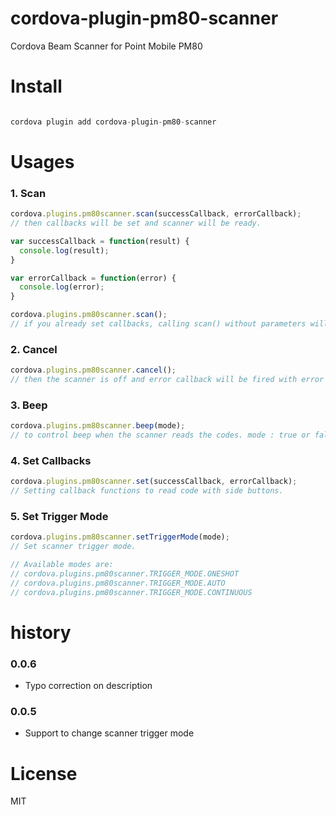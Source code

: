 # cordova-plugin-pm80-scanner
Cordova Beam Scanner for Point Mobile PM80

# Install

```javascript

cordova plugin add cordova-plugin-pm80-scanner

```

# Usages

### 1. Scan

```javascript
cordova.plugins.pm80scanner.scan(successCallback, errorCallback);
// then callbacks will be set and scanner will be ready.

var successCallback = function(result) {
  console.log(result);
}

var errorCallback = function(error) {
  console.log(error);
}
```


```javascript
cordova.plugins.pm80scanner.scan();
// if you already set callbacks, calling scan() without parameters will work also.

```

### 2. Cancel

```javascript
cordova.plugins.pm80scanner.cancel();
// then the scanner is off and error callback will be fired with error message of "USER_CANCEL".

```

### 3. Beep

```javascript
cordova.plugins.pm80scanner.beep(mode);
// to control beep when the scanner reads the codes. mode : true or false

```

### 4. Set Callbacks

```javascript
cordova.plugins.pm80scanner.set(successCallback, errorCallback);
// Setting callback functions to read code with side buttons.

```

### 5. Set Trigger Mode

```javascript
cordova.plugins.pm80scanner.setTriggerMode(mode);
// Set scanner trigger mode.

// Available modes are:
// cordova.plugins.pm80scanner.TRIGGER_MODE.ONESHOT
// cordova.plugins.pm80scanner.TRIGGER_MODE.AUTO
// cordova.plugins.pm80scanner.TRIGGER_MODE.CONTINUOUS

```

# history

### 0.0.6
- Typo correction on description

### 0.0.5
- Support to change scanner trigger mode


# License

MIT
